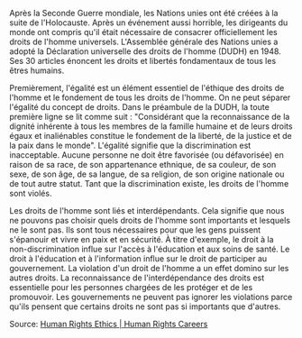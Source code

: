 Après la Seconde Guerre mondiale, les Nations unies ont été créées à la suite de l'Holocauste. Après un événement aussi horrible, les dirigeants du monde ont compris qu'il était nécessaire de consacrer officiellement les droits de l'homme universels.  L'Assemblée générale des Nations unies a adopté la Déclaration universelle des droits de l'homme (DUDH) en 1948. Ses 30 articles énoncent les droits et libertés fondamentaux de tous les êtres humains. 

Premièrement, l'égalité est un élément essentiel de l'éthique des droits de l'homme et le fondement de tous les droits de l'homme. On ne peut séparer l'égalité du concept de droits. Dans le préambule de la DUDH, la toute première ligne se lit comme suit : "Considérant que la reconnaissance de la dignité inhérente à tous les membres de la famille humaine et de leurs droits égaux et inaliénables constitue le fondement de la liberté, de la justice et de la paix dans le monde". L'égalité signifie que la discrimination est inacceptable. Aucune personne ne doit être favorisée (ou défavorisée) en raison de sa race, de son appartenance ethnique, de sa couleur, de son sexe, de son âge, de sa langue, de sa religion, de son origine nationale ou de tout autre statut. Tant que la discrimination existe, les droits de l'homme sont violés.

Les droits de l'homme sont liés et interdépendants. Cela signifie que nous ne pouvons pas choisir quels droits de l'homme sont importants et lesquels ne le sont pas. Ils sont tous nécessaires pour que les gens puissent s'épanouir et vivre en paix et en sécurité. À titre d'exemple, le droit à la non-discrimination influe sur l'accès à l'éducation et aux soins de santé. Le droit à l'éducation et à l'information influe sur le droit de participer au gouvernement. La violation d'un droit de l'homme a un effet domino sur les autres droits. La reconnaissance de l'interdépendance des droits est essentielle pour les personnes chargées de les protéger et de les promouvoir. Les gouvernements ne peuvent pas ignorer les violations parce qu'ils pensent que certains droits ne sont pas si importants que d'autres.

Source: [Human Rights Ethics | Human Rights Careers](https://www.humanrightscareers.com/issues/human-rights-ethics/#:~:text=Like%20human%20rights%20in%20general,you%20find%20this%20article%20useful%3F)